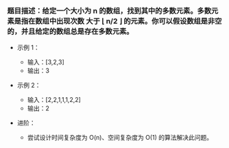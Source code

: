 ### 题目描述：给定一个大小为 n 的数组，找到其中的多数元素。多数元素是指在数组中出现次数 大于 ⌊ n/2 ⌋ 的元素。你可以假设数组是非空的，并且给定的数组总是存在多数元素。

- 示例 1：
  - 输入：[3,2,3]
  - 输出：3
- 示例 2：
  - 输入：[2,2,1,1,1,2,2]
  - 输出：2

- 进阶：
  - 尝试设计时间复杂度为 O(n)、空间复杂度为 O(1) 的算法解决此问题。
